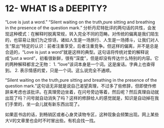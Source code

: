 # 12- WHAT IS a DEEPITY?

“Love is just a word.” “Silent waiting on the truth,pure sitting and breathing in the presence of the question mark.” 分析丹尼特批评的两句话的共性，会发现这种模式：在解释时脱离常规，转入完全不同的范畴。对传统的偏离是我们陌生的，也容易让我们为之惊讶。诸如人生是一场旅行、人生是一场搏斗，让我们对人生“泵出”特定的认识：前者注重享受，后者注重竞争。但这样的偏离，并不是总是合适的，“Love is just a word”就是这样的典型。这句话将传统对爱的解释说成“just a word”，初看很新鲜，很有“深度”，但是却没有传达什么特别的内容。它的两种解释都言之无物： 1. “love”该词本身是一个词。这是废话。字典上也查得到。 2. 表示情感的爱，只是一个词。这么说完全不通顺。

“Silent waiting on the truth,pure sitting and breathing in the presence of the question mark.”这句话无非就是说自己渴望真理，不过多了些修辞，但即使作修辞来考虑也该批评。在真理旁边坐着，在问号旁边等着，然后呢？然后真理自动就出现了吗？问号就自动消失了吗？这样的修辞给人的感觉就是，知识是自动掉在我们手里的，坐一会儿就有新东西出现了。

如果逛书店的话，到畅销区或者心身灵读物专区，这种现象会频繁出现。网上某些大V的文章里也会时不时冒出些。有机会找一找。

